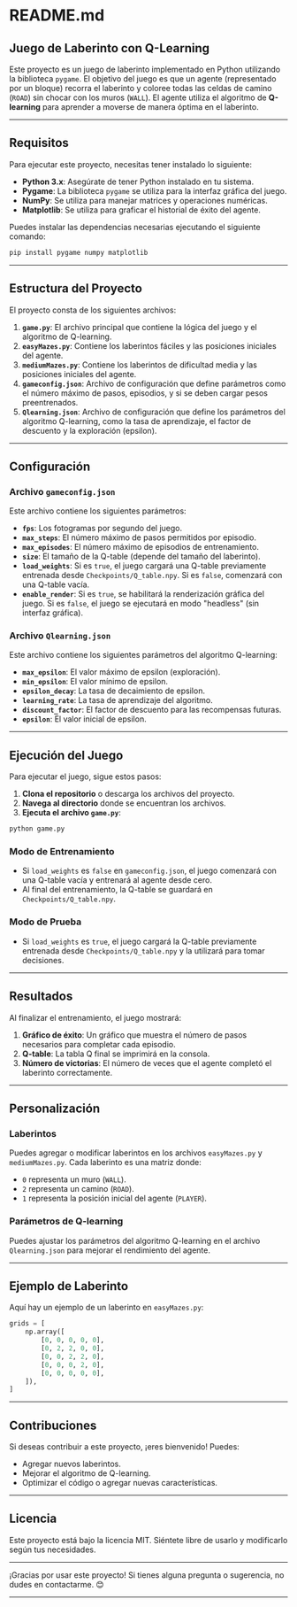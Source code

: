 # README.md

## Juego de Laberinto con Q-Learning

Este proyecto es un juego de laberinto implementado en Python utilizando la biblioteca `pygame`. El objetivo del juego es que un agente (representado por un bloque) recorra el laberinto y coloree todas las celdas de camino (`ROAD`) sin chocar con los muros (`WALL`). El agente utiliza el algoritmo de **Q-learning** para aprender a moverse de manera óptima en el laberinto.

---

## Requisitos

Para ejecutar este proyecto, necesitas tener instalado lo siguiente:

- **Python 3.x**: Asegúrate de tener Python instalado en tu sistema.
- **Pygame**: La biblioteca `pygame` se utiliza para la interfaz gráfica del juego.
- **NumPy**: Se utiliza para manejar matrices y operaciones numéricas.
- **Matplotlib**: Se utiliza para graficar el historial de éxito del agente.

Puedes instalar las dependencias necesarias ejecutando el siguiente comando:

```bash
pip install pygame numpy matplotlib
```

---

## Estructura del Proyecto

El proyecto consta de los siguientes archivos:

1. **`game.py`**: El archivo principal que contiene la lógica del juego y el algoritmo de Q-learning.
2. **`easyMazes.py`**: Contiene los laberintos fáciles y las posiciones iniciales del agente.
3. **`mediumMazes.py`**: Contiene los laberintos de dificultad media y las posiciones iniciales del agente.
4. **`gameconfig.json`**: Archivo de configuración que define parámetros como el número máximo de pasos, episodios, y si se deben cargar pesos preentrenados.
5. **`Qlearning.json`**: Archivo de configuración que define los parámetros del algoritmo Q-learning, como la tasa de aprendizaje, el factor de descuento y la exploración (epsilon).

---

## Configuración

### Archivo `gameconfig.json`

Este archivo contiene los siguientes parámetros:

- **`fps`**: Los fotogramas por segundo del juego.
- **`max_steps`**: El número máximo de pasos permitidos por episodio.
- **`max_episodes`**: El número máximo de episodios de entrenamiento.
- **`size`**: El tamaño de la Q-table (depende del tamaño del laberinto).
- **`load_weights`**: Si es `true`, el juego cargará una Q-table previamente entrenada desde `Checkpoints/Q_table.npy`. Si es `false`, comenzará con una Q-table vacía.
- **`enable_render`**: Si es `true`, se habilitará la renderización gráfica del juego. Si es `false`, el juego se ejecutará en modo "headless" (sin interfaz gráfica).

### Archivo `Qlearning.json`

Este archivo contiene los siguientes parámetros del algoritmo Q-learning:

- **`max_epsilon`**: El valor máximo de epsilon (exploración).
- **`min_epsilon`**: El valor mínimo de epsilon.
- **`epsilon_decay`**: La tasa de decaimiento de epsilon.
- **`learning_rate`**: La tasa de aprendizaje del algoritmo.
- **`discount_factor`**: El factor de descuento para las recompensas futuras.
- **`epsilon`**: El valor inicial de epsilon.

---

## Ejecución del Juego

Para ejecutar el juego, sigue estos pasos:

1. **Clona el repositorio** o descarga los archivos del proyecto.
2. **Navega al directorio** donde se encuentran los archivos.
3. **Ejecuta el archivo `game.py`**:

```bash
python game.py
```

### Modo de Entrenamiento

- Si `load_weights` es `false` en `gameconfig.json`, el juego comenzará con una Q-table vacía y entrenará al agente desde cero.
- Al final del entrenamiento, la Q-table se guardará en `Checkpoints/Q_table.npy`.

### Modo de Prueba

- Si `load_weights` es `true`, el juego cargará la Q-table previamente entrenada desde `Checkpoints/Q_table.npy` y la utilizará para tomar decisiones.

---

## Resultados

Al finalizar el entrenamiento, el juego mostrará:

1. **Gráfico de éxito**: Un gráfico que muestra el número de pasos necesarios para completar cada episodio.
2. **Q-table**: La tabla Q final se imprimirá en la consola.
3. **Número de victorias**: El número de veces que el agente completó el laberinto correctamente.

---

## Personalización

### Laberintos

Puedes agregar o modificar laberintos en los archivos `easyMazes.py` y `mediumMazes.py`. Cada laberinto es una matriz donde:

- `0` representa un muro (`WALL`).
- `2` representa un camino (`ROAD`).
- `1` representa la posición inicial del agente (`PLAYER`).

### Parámetros de Q-learning

Puedes ajustar los parámetros del algoritmo Q-learning en el archivo `Qlearning.json` para mejorar el rendimiento del agente.

---

## Ejemplo de Laberinto

Aquí hay un ejemplo de un laberinto en `easyMazes.py`:

```python
grids = [
    np.array([
        [0, 0, 0, 0, 0],
        [0, 2, 2, 0, 0],
        [0, 0, 2, 2, 0],
        [0, 0, 0, 2, 0],
        [0, 0, 0, 0, 0],
    ]),
]
```

---

## Contribuciones

Si deseas contribuir a este proyecto, ¡eres bienvenido! Puedes:

- Agregar nuevos laberintos.
- Mejorar el algoritmo de Q-learning.
- Optimizar el código o agregar nuevas características.

---

## Licencia

Este proyecto está bajo la licencia MIT. Siéntete libre de usarlo y modificarlo según tus necesidades.

---

¡Gracias por usar este proyecto! Si tienes alguna pregunta o sugerencia, no dudes en contactarme. 😊

---

